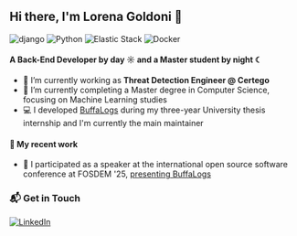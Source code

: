 ## Hi there, I'm Lorena Goldoni 👋

![django](https://img.shields.io/badge/django-Intermediate-darkgreen)
![Python](https://img.shields.io/badge/python-Intermediate-blue)
![Elastic Stack](https://img.shields.io/badge/ELK-Intermediate-yellow)
![Docker](https://img.shields.io/badge/docker-Intermediate-informational)

#### A Back-End Developer by day ☼ and a Master student by night ☾

* 🔭 I’m currently working as **Threat Detection Engineer @ Certego**
* 🌱 I’m currently completing a Master degree in Computer Science, focusing on Machine Learning studies
* 💻 I developed [BuffaLogs](https://github.com/certego/BuffaLogs) during my three-year University thesis internship and I'm currently the main maintainer

#### 🪷 My recent work
* 🎤 I participated as a speaker at the international open source software conference at FOSDEM '25, [presenting BuffaLogs](https://fosdem.org/2025/schedule/event/fosdem-2025-5623-an-overview-on-detecting-login-anomalies-with-buffalogs/)

### 📬 Get in Touch
[![LinkedIn](https://img.shields.io/badge/LinkedIn-0077B5?style=for-the-badge&logo=linkedin&logoColor=white)](https://www.linkedin.com/in/lorena-goldoni-69154418b/)
